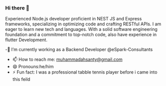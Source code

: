 ### Hi there 👋



Experienced Node.js developer proficient in NEST JS and Express frameworks, specializing in optimizing code and 
crafting RESTful APIs. I am eager to learn new tech and languages. With a solid software engineering foundation 
and a commitment to top-notch code, also have experience in flutter Development.

 -🔭 I’m currently working as a Backend Developer @eSpark-Consultants
- 📫 How to reach me: muhammadahsanty@gmail.com
- 😄 Pronouns:he/him
- ⚡ Fun fact: I was a professional tabble tennis player before i came into this feild

